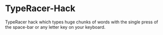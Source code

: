 # TypeRacer-Hack
TypeRacer hack which types huge chunks of words with the single press of the space-bar or any letter key on your keyboard.
